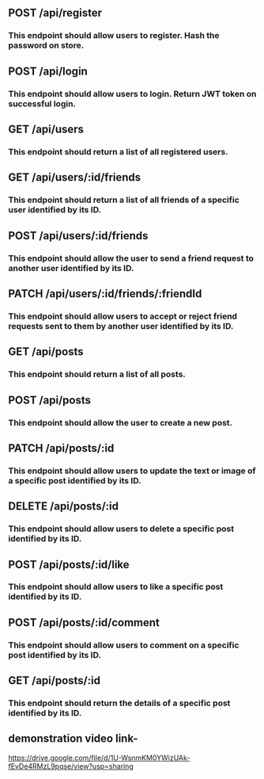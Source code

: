 ## POST /api/register
### This endpoint should allow users to register. Hash the password on store.

## POST /api/login
### This endpoint should allow users to login. Return JWT token on successful login.

## GET /api/users
### This endpoint should return a list of all registered users. 

## GET /api/users/:id/friends
### This endpoint should return a list of all friends of a specific user identified by its ID.

## POST /api/users/:id/friends
### This endpoint should allow the user to send a friend request to another user identified by its ID.

## PATCH /api/users/:id/friends/:friendId
### This endpoint should allow users to accept or reject friend requests sent to them by another user identified by its ID.

## GET /api/posts
### This endpoint should return a list of all posts.

## POST /api/posts
### This endpoint should allow the user to create a new post.

## PATCH /api/posts/:id
### This endpoint should allow users to update the text or image of a specific post identified by its ID.

## DELETE /api/posts/:id
### This endpoint should allow users to delete a specific post identified by its ID.

## POST /api/posts/:id/like
### This endpoint should allow users to like a specific post identified by its ID.

## POST /api/posts/:id/comment
### This endpoint should allow users to comment on a specific post identified by its ID.

## GET /api/posts/:id
### This endpoint should return the details of a specific post identified by its ID.

## demonstration video link-
https://drive.google.com/file/d/1U-WsnmKM0YWizUAk-fEvDe4RMzL9pqse/view?usp=sharing
